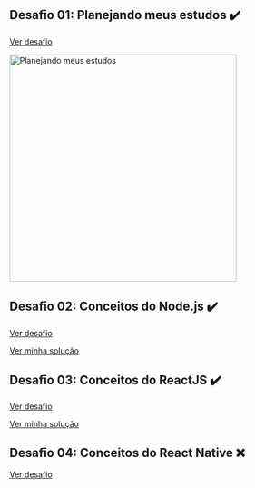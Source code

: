 ## Desafio 01: Planejando meus estudos :heavy_check_mark:
<a href="https://github.com/Rocketseat/bootcamp-gostack-desafios/tree/master/desafio-01">Ver desafio</a>

<img alt="Planejando meus estudos" src="https://uploaddeimagens.com.br/images/002/581/935/original/Selection_014.png?1586481635" width="400px" />

## Desafio 02: Conceitos do Node.js :heavy_check_mark:
<a href="https://github.com/Rocketseat/bootcamp-gostack-desafios/tree/master/desafio-conceitos-nodejs">Ver desafio</a>

<a href="https://github.com/navarrotheus/gostack-challenges/tree/master/challenge-02">Ver minha solução</a>

## Desafio 03: Conceitos do ReactJS :heavy_check_mark:
<a href="https://github.com/Rocketseat/bootcamp-gostack-desafios/tree/master/desafio-conceitos-reactjs">Ver desafio</a>

<a href="https://github.com/navarrotheus/gostack-challenges/tree/master/challenge-03">Ver minha solução</a>

## Desafio 04: Conceitos do React Native :x:
<a href="https://github.com/Rocketseat/bootcamp-gostack-desafios/tree/master/desafio-conceitos-react-native">Ver desafio</a>

